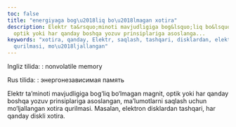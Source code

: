 ```yaml
---
toc: false
title: "energiyaga bog\u2018liq bo\u2018lmagan xotira"
description: Elektr ta&rsquo;minoti mavjudligiga bog&lsquo;liq bo&lsquo;lmagan magnit,
  optik yoki har qanday boshqa yozuv prinsiplariga asoslanga...
keywords: "xotira, qanday, Elektr, saqlash, tashqari, disklardan, elektron, Masalan,
  qurilmasi, mo\u2018ljallangan"
---
```


Ingliz tilida:
:   nonvolatile memory

Rus tilida:
:   энергонезависимая память

Elektr ta’minoti mavjudligiga bog‘liq bo‘lmagan magnit, optik yoki har qanday boshqa yozuv prinsiplariga asoslangan, ma’lumotlarni saqlash uchun mo‘ljallangan xotira qurilmasi. Masalan, elektron disklardan tashqari, har qanday diskli xotira.